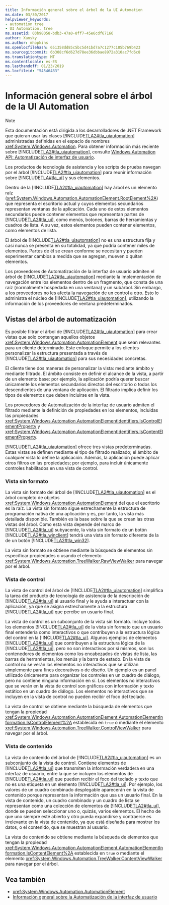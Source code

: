 ```yaml
---
title: Información general sobre el árbol de la UI Automation
ms.date: 03/30/2017
helpviewer_keywords:
- automation tree
- UI Automation, tree
ms.assetid: 03b98058-bdb3-47a0-8ff7-45e6cdf67166
author: Xansky
ms.author: mhopkins
ms.openlocfilehash: 651358dd85c5bc5d41bd7a7c1277c185b769b423
ms.sourcegitcommit: 6b308cf6d627d78ee36dbbae8972a310ac7fd6c8
ms.translationtype: MT
ms.contentlocale: es-ES
ms.lasthandoff: 01/23/2019
ms.locfileid: "54546483"
---
```

# <a name="ui-automation-tree-overview"></a>Información general sobre el árbol de la UI Automation
> [!NOTE]
>  Esta documentación está dirigida a los desarrolladores de .NET Framework que quieran usar las clases [!INCLUDE[TLA2#tla_uiautomation](../../../includes/tla2sharptla-uiautomation-md.md)] administradas definidas en el espacio de nombres <xref:System.Windows.Automation>. Para obtener información más reciente sobre [!INCLUDE[TLA2#tla_uiautomation](../../../includes/tla2sharptla-uiautomation-md.md)], consulte [Windows Automation API: Automatización de interfaz de usuario](https://go.microsoft.com/fwlink/?LinkID=156746).  
  
 Los productos de tecnología de asistencia y los scripts de prueba navegan por el árbol [!INCLUDE[TLA2#tla_uiautomation](../../../includes/tla2sharptla-uiautomation-md.md)] para reunir información sobre [!INCLUDE[TLA#tla_ui](../../../includes/tlasharptla-ui-md.md)] y sus elementos.  
  
 Dentro de la [!INCLUDE[TLA2#tla_uiautomation](../../../includes/tla2sharptla-uiautomation-md.md)] hay árbol es un elemento raíz (<xref:System.Windows.Automation.AutomationElement.RootElement%2A>) que representa el escritorio actual y cuyos elementos secundarios representan ventanas de la aplicación. Cada uno de estos elementos secundarios puede contener elementos que representan partes de [!INCLUDE[TLA2#tla_ui](../../../includes/tla2sharptla-ui-md.md)], como menús, botones, barras de herramientas y cuadros de lista. A su vez, estos elementos pueden contener elementos, como elementos de lista.  
  
 El árbol de [!INCLUDE[TLA2#tla_uiautomation](../../../includes/tla2sharptla-uiautomation-md.md)] no es una estructura fija y casi nunca se presenta en su totalidad, ya que podría contener miles de elementos. Partes de él se crean conforme se necesitan y pueden experimentar cambios a medida que se agregan, mueven o quitan elementos.  
  
 Los proveedores de Automatización de la interfaz de usuario admiten el árbol de [!INCLUDE[TLA2#tla_uiautomation](../../../includes/tla2sharptla-uiautomation-md.md)] mediante la implementación de navegación entre los elementos dentro de un fragmento, que consta de una raíz (normalmente hospedada en una ventana) y un subárbol. Sin embargo, a los proveedores no les afecta la navegación de un control a otro. Esto lo administra el núcleo de [!INCLUDE[TLA2#tla_uiautomation](../../../includes/tla2sharptla-uiautomation-md.md)], utilizando la información de los proveedores de ventana predeterminados.  
  
<a name="uiautomation_tree_view"></a>   
## <a name="views-of-the-automation-tree"></a>Vistas del árbol de automatización  
 Es posible filtrar el árbol de [!INCLUDE[TLA2#tla_uiautomation](../../../includes/tla2sharptla-uiautomation-md.md)] para crear vistas que solo contengan aquellos objetos <xref:System.Windows.Automation.AutomationElement> que sean relevantes para un cliente determinado. Este enfoque permite a los clientes personalizar la estructura presentada a través de [!INCLUDE[TLA2#tla_uiautomation](../../../includes/tla2sharptla-uiautomation-md.md)] para sus necesidades concretas.  
  
 El cliente tiene dos maneras de personalizar la vista: mediante ámbito y mediante filtrado. El ámbito consiste en definir el alcance de la vista, a partir de un elemento base: por ejemplo, la aplicación podría querer buscar únicamente los elementos secundarios directos del escritorio o todos los descendientes de una ventana de aplicación. El filtrado implica definir los tipos de elementos que deben incluirse en la vista.  
  
 Los proveedores de Automatización de la interfaz de usuario admiten el filtrado mediante la definición de propiedades en los elementos, incluidas las propiedades <xref:System.Windows.Automation.AutomationElementIdentifiers.IsControlElementProperty> y <xref:System.Windows.Automation.AutomationElementIdentifiers.IsContentElementProperty>.  
  
 [!INCLUDE[TLA2#tla_uiautomation](../../../includes/tla2sharptla-uiautomation-md.md)] ofrece tres vistas predeterminadas. Estas vistas se definen mediante el tipo de filtrado realizado; el ámbito de cualquier vista lo define la aplicación. Además, la aplicación puede aplicar otros filtros en las propiedades; por ejemplo, para incluir únicamente controles habilitados en una vista de control.  
  
<a name="uiautomation_raw_view"></a>   
### <a name="raw-view"></a>Vista sin formato  
 La vista sin formato del árbol de [!INCLUDE[TLA2#tla_uiautomation](../../../includes/tla2sharptla-uiautomation-md.md)] es el árbol completo de objetos <xref:System.Windows.Automation.AutomationElement> del que el escritorio es la raíz. La vista sin formato sigue estrechamente la estructura de programación nativa de una aplicación y es, por tanto, la vista más detallada disponible. También es la base sobre la que se crean las otras vistas del árbol. Como esta vista depende del marco de [!INCLUDE[TLA2#tla_ui](../../../includes/tla2sharptla-ui-md.md)] subyacente, la vista sin formato de un botón [!INCLUDE[TLA2#tla_winclient](../../../includes/tla2sharptla-winclient-md.md)] tendrá una vista sin formato diferente de la de un botón [!INCLUDE[TLA2#tla_win32](../../../includes/tla2sharptla-win32-md.md)].  
  
 La vista sin formato se obtiene mediante la búsqueda de elementos sin especificar propiedades o usando el elemento <xref:System.Windows.Automation.TreeWalker.RawViewWalker> para navegar por el árbol.  
  
<a name="uiautomation_control_view"></a>   
### <a name="control-view"></a>Vista de control  
 La vista de control del árbol de [!INCLUDE[TLA2#tla_uiautomation](../../../includes/tla2sharptla-uiautomation-md.md)] simplifica la tarea del producto de tecnología de asistencia de la descripción de [!INCLUDE[TLA2#tla_ui](../../../includes/tla2sharptla-ui-md.md)] al usuario final y le ayuda a interactuar con la aplicación, ya que se asigna estrechamente a la estructura [!INCLUDE[TLA2#tla_ui](../../../includes/tla2sharptla-ui-md.md)] que percibe un usuario final.  
  
 La vista de control es un subconjunto de la vista sin formato. Incluye todos los elementos [!INCLUDE[TLA2#tla_ui](../../../includes/tla2sharptla-ui-md.md)] de la vista sin formato que un usuario final entendería como interactivos o que contribuyen a la estructura lógica del control en la [!INCLUDE[TLA2#tla_ui](../../../includes/tla2sharptla-ui-md.md)]. Algunos ejemplos de elementos [!INCLUDE[TLA2#tla_ui](../../../includes/tla2sharptla-ui-md.md)] que contribuyen a la estructura lógica de la [!INCLUDE[TLA2#tla_ui](../../../includes/tla2sharptla-ui-md.md)], pero no son interactivos por sí mismos, son los contenedores de elementos como los encabezados de vistas de lista, las barras de herramientas, los menús y la barra de estado. En la vista de control no se verán los elementos no interactivos que se utilizan simplemente para fines decorativos o de diseño. Un ejemplo es un panel utilizado únicamente para organizar los controles en un cuadro de diálogo, pero no contiene ninguna información en sí. Los elementos no interactivos que se verán en la vista de control son gráficos con información y texto estático en un cuadro de diálogo. Los elementos no interactivos que se incluyen en la vista de control no pueden recibir el foco del teclado.  
  
 La vista de control se obtiene mediante la búsqueda de elementos que tengan la propiedad <xref:System.Windows.Automation.AutomationElement.AutomationElementInformation.IsControlElement%2A> establecida en `true` o mediante el elemento <xref:System.Windows.Automation.TreeWalker.ControlViewWalker> para navegar por el árbol.  
  
<a name="uiautomation_content_view"></a>   
### <a name="content-view"></a>Vista de contenido  
 La vista de contenido del árbol de [!INCLUDE[TLA2#tla_uiautomation](../../../includes/tla2sharptla-uiautomation-md.md)] es un subconjunto de la vista de control. Contiene elementos de [!INCLUDE[TLA2#tla_ui](../../../includes/tla2sharptla-ui-md.md)] que transmiten la información verdadera en una interfaz de usuario, entre la que se incluyen los elementos de [!INCLUDE[TLA2#tla_ui](../../../includes/tla2sharptla-ui-md.md)] que pueden recibir el foco del teclado y texto que no es una etiqueta en un elemento [!INCLUDE[TLA2#tla_ui](../../../includes/tla2sharptla-ui-md.md)]. Por ejemplo, los valores de un cuadro combinado desplegable aparecerán en la vista de contenido porque representan la información que usa un usuario final. En la vista de contenido, un cuadro combinado y un cuadro de lista se representan como una colección de elementos de [!INCLUDE[TLA2#tla_ui](../../../includes/tla2sharptla-ui-md.md)], donde se pueden seleccionar uno o, quizás, varios elementos. El hecho de que uno siempre esté abierto y otro pueda expandirse y contraerse es irrelevante en la vista de contenido, ya que está diseñada para mostrar los datos, o el contenido, que se muestran al usuario.  
  
 La vista de contenido se obtiene mediante la búsqueda de elementos que tengan la propiedad <xref:System.Windows.Automation.AutomationElement.AutomationElementInformation.IsContentElement%2A> establecida en `true` o mediante el elemento <xref:System.Windows.Automation.TreeWalker.ContentViewWalker> para navegar por el árbol.  
  
## <a name="see-also"></a>Vea también
- <xref:System.Windows.Automation.AutomationElement>
- [Información general sobre la Automatización de la interfaz de usuario](../../../docs/framework/ui-automation/ui-automation-overview.md)
